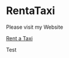 # RentaTaxi

Please visit my Website

<a href ="http://www.bus562.com/bus/" > Rent a Taxi </a>

Test
